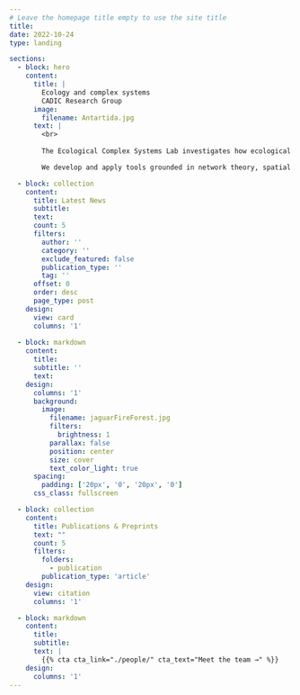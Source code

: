 ```yaml
---
# Leave the homepage title empty to use the site title
title:
date: 2022-10-24
type: landing

sections:
  - block: hero
    content:
      title: |
        Ecology and complex systems
        CADIC Research Group
      image:
        filename: Antartida.jpg
      text: |
        <br>
        
        The Ecological Complex Systems Lab investigates how ecological systems are shaped by interactions across scales—spatial, temporal, and organizational—using complex systems theory, quantitative modeling, and network approaches. Our research spans ecosystems from the Amazon basin to the Southern Ocean, addressing pressing questions about biodiversity loss, food web stability, climate change, fragmentation, and disturbance regimes such as wildfires.

        We develop and apply tools grounded in network theory, spatial ecology, and stochastic modeling to explore how species interactions—both trophic and non-trophic—govern the resilience and functioning of ecosystems under anthropogenic stressors. Our lab integrates theory with empirical data, collaborating across disciplines to inform both fundamental ecology and environmental decision-making.

  - block: collection
    content:
      title: Latest News
      subtitle:
      text:
      count: 5
      filters:
        author: ''
        category: ''
        exclude_featured: false
        publication_type: ''
        tag: ''
      offset: 0
      order: desc
      page_type: post
    design:
      view: card
      columns: '1'
  
  - block: markdown
    content:
      title:
      subtitle: ''
      text:
    design:
      columns: '1'
      background:
        image: 
          filename: jaguarFireForest.jpg
          filters:
            brightness: 1
          parallax: false
          position: center
          size: cover
          text_color_light: true
      spacing:
        padding: ['20px', '0', '20px', '0']
      css_class: fullscreen

  - block: collection
    content:
      title: Publications & Preprints
      text: ""
      count: 5
      filters:
        folders:
          - publication
        publication_type: 'article'
    design:
      view: citation
      columns: '1'

  - block: markdown
    content:
      title:
      subtitle:
      text: |
        {{% cta cta_link="./people/" cta_text="Meet the team →" %}}
    design:
      columns: '1'
---
```

